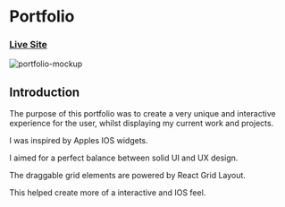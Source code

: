 # Portfolio

### [Live Site](https://jordanbinnie.com)

![portfolio-mockup](https://user-images.githubusercontent.com/110155852/189001381-ada69b51-8db6-4dfb-bca8-823abf8266b1.png)

## Introduction

The purpose of this portfolio was to create a very unique and interactive experience for the user, whilst displaying my current work and projects. 

I was inspired by Apples IOS widgets. 

I aimed for a perfect balance between solid UI and UX design. 

The draggable grid elements are powered by React Grid Layout. 

This helped create more of a interactive and IOS feel.